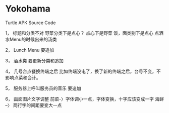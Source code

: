 # Yokohama
Turtle
APK Source Code

1，	标题和分类不对
野菜分类下是点心？
点心下是野菜
饭，面类别下是点心
点酒水Menu的时候出来的汤类

2，	Lunch Menu
要追加

3，	酒水类
要更新分类和追加

4，	几号台点餐换终端之后
比如终端没电了，换了新的终端之后，台号不变，不影响点菜和会计。

5，	服务器上呼叫服务员的音乐
要追加

6，	画面图片文字调整
前菜-〉字体调小一点，字体变换，十字应该变成一字
海鲜 –〉 两行字的间距要变大一点
